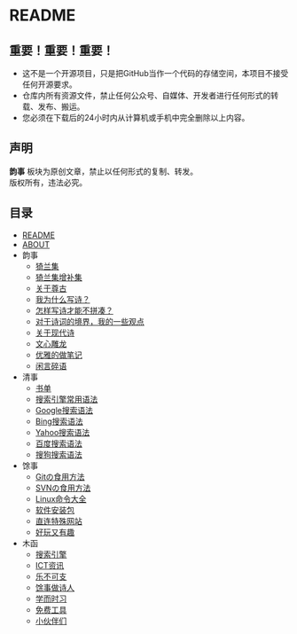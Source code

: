 # README

## 重要！重要！重要！

- 这不是一个开源项目，只是把GitHub当作一个代码的存储空间，本项目不接受任何开源要求。
- 仓库内所有资源文件，禁止任何公众号、自媒体、开发者进行任何形式的转载、发布、搬运。
- 您必须在下载后的24小时内从计算机或手机中完全删除以上内容。

## 声明

**韵事** 板块为原创文章，禁止以任何形式的复制、转发。  
版权所有，违法必究。

## 目录

* [README](README.md)
* [ABOUT](ABOUT.md)
* 韵事
  * [猗兰集](韵事/01猗兰集.md)
  * [猗兰集增补集](韵事/01猗兰集增补集.md)
  * [关于尊古](韵事/02尊古.md)
  * [我为什么写诗？](韵事/03我为什么写诗？.md)
  * [怎样写诗才能不拼凑？](韵事/04怎样写诗才能不拼凑？.md)
  * [对于诗词的境界，我的一些观点](韵事/05对于诗词的境界，我的一些观点.md)
  * [关于现代诗](韵事/06关于现代诗.md)
  * [文心雕龙](韵事/07文心雕龙.md)
  * [优雅的做笔记](韵事/08一种优雅の笔记方式.md)
  * [闲言碎语](韵事/闲言碎语.md)
* 清事
  * [书单](清事/书单.md)
  * [搜索引擎常用语法](清事/01常用语法.md)
  * [Google搜索语法](清事/02Google搜索语法.md)
  * [Bing搜索语法](清事/03Bing搜索语法.md)
  * [Yahoo搜索语法](清事/04Yahoo搜索语法.md)
  * [百度搜索语法](清事/05百度搜索语法.md)
  * [搜狗搜索语法](清事/06搜狗搜索语法.md)
* 馀事
  * [Gitの食用方法](馀事/01Gitの食用方法.md)
  * [SVNの食用方法](馀事/02SVNの食用方法.md)
  * [Linux命令大全](https://www.linuxcool.com/)
  * [软件安装包](馀事/software-download.md)
  * [直连特殊网站](馀事/特殊网站的直连方式.md)
  * [好玩又有趣](馀事/好玩又有趣.md)
* 木函
  * [搜索引擎](木函/搜索引擎.md)
  * [ICT资讯](木函/ICT资讯.md)
  * [乐不可支](木函/乐不可支.md)
  * [馀事做诗人](木函/馀事做诗人.md)
  * [学而时习](木函/学而时习.md)
  * [免费工具](木函/Free.md)
  * [小伙伴们](木函/friends.md)
